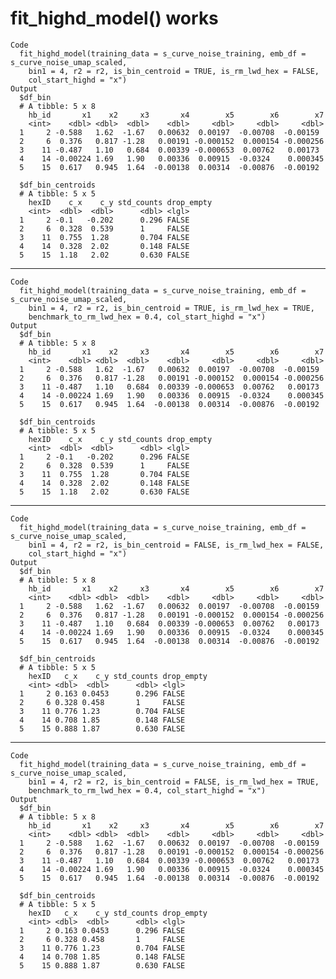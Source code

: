 # fit_highd_model() works

    Code
      fit_highd_model(training_data = s_curve_noise_training, emb_df = s_curve_noise_umap_scaled,
        bin1 = 4, r2 = r2, is_bin_centroid = TRUE, is_rm_lwd_hex = FALSE,
        col_start_highd = "x")
    Output
      $df_bin
      # A tibble: 5 x 8
        hb_id       x1    x2     x3       x4        x5        x6        x7
        <int>    <dbl> <dbl>  <dbl>    <dbl>     <dbl>     <dbl>     <dbl>
      1     2 -0.588   1.62  -1.67   0.00632  0.00197  -0.00708  -0.00159 
      2     6  0.376   0.817 -1.28   0.00191 -0.000152  0.000154 -0.000256
      3    11 -0.487   1.10   0.684  0.00339 -0.000653  0.00762   0.00173 
      4    14 -0.00224 1.69   1.90   0.00336  0.00915  -0.0324    0.000345
      5    15  0.617   0.945  1.64  -0.00138  0.00314  -0.00876  -0.00192 
      
      $df_bin_centroids
      # A tibble: 5 x 5
        hexID    c_x    c_y std_counts drop_empty
        <int>  <dbl>  <dbl>      <dbl> <lgl>     
      1     2 -0.1   -0.202      0.296 FALSE     
      2     6  0.328  0.539      1     FALSE     
      3    11  0.755  1.28       0.704 FALSE     
      4    14  0.328  2.02       0.148 FALSE     
      5    15  1.18   2.02       0.630 FALSE     
      

---

    Code
      fit_highd_model(training_data = s_curve_noise_training, emb_df = s_curve_noise_umap_scaled,
        bin1 = 4, r2 = r2, is_bin_centroid = TRUE, is_rm_lwd_hex = TRUE,
        benchmark_to_rm_lwd_hex = 0.4, col_start_highd = "x")
    Output
      $df_bin
      # A tibble: 5 x 8
        hb_id       x1    x2     x3       x4        x5        x6        x7
        <int>    <dbl> <dbl>  <dbl>    <dbl>     <dbl>     <dbl>     <dbl>
      1     2 -0.588   1.62  -1.67   0.00632  0.00197  -0.00708  -0.00159 
      2     6  0.376   0.817 -1.28   0.00191 -0.000152  0.000154 -0.000256
      3    11 -0.487   1.10   0.684  0.00339 -0.000653  0.00762   0.00173 
      4    14 -0.00224 1.69   1.90   0.00336  0.00915  -0.0324    0.000345
      5    15  0.617   0.945  1.64  -0.00138  0.00314  -0.00876  -0.00192 
      
      $df_bin_centroids
      # A tibble: 5 x 5
        hexID    c_x    c_y std_counts drop_empty
        <int>  <dbl>  <dbl>      <dbl> <lgl>     
      1     2 -0.1   -0.202      0.296 FALSE     
      2     6  0.328  0.539      1     FALSE     
      3    11  0.755  1.28       0.704 FALSE     
      4    14  0.328  2.02       0.148 FALSE     
      5    15  1.18   2.02       0.630 FALSE     
      

---

    Code
      fit_highd_model(training_data = s_curve_noise_training, emb_df = s_curve_noise_umap_scaled,
        bin1 = 4, r2 = r2, is_bin_centroid = FALSE, is_rm_lwd_hex = FALSE,
        col_start_highd = "x")
    Output
      $df_bin
      # A tibble: 5 x 8
        hb_id       x1    x2     x3       x4        x5        x6        x7
        <int>    <dbl> <dbl>  <dbl>    <dbl>     <dbl>     <dbl>     <dbl>
      1     2 -0.588   1.62  -1.67   0.00632  0.00197  -0.00708  -0.00159 
      2     6  0.376   0.817 -1.28   0.00191 -0.000152  0.000154 -0.000256
      3    11 -0.487   1.10   0.684  0.00339 -0.000653  0.00762   0.00173 
      4    14 -0.00224 1.69   1.90   0.00336  0.00915  -0.0324    0.000345
      5    15  0.617   0.945  1.64  -0.00138  0.00314  -0.00876  -0.00192 
      
      $df_bin_centroids
      # A tibble: 5 x 5
        hexID   c_x    c_y std_counts drop_empty
        <int> <dbl>  <dbl>      <dbl> <lgl>     
      1     2 0.163 0.0453      0.296 FALSE     
      2     6 0.328 0.458       1     FALSE     
      3    11 0.776 1.23        0.704 FALSE     
      4    14 0.708 1.85        0.148 FALSE     
      5    15 0.888 1.87        0.630 FALSE     
      

---

    Code
      fit_highd_model(training_data = s_curve_noise_training, emb_df = s_curve_noise_umap_scaled,
        bin1 = 4, r2 = r2, is_bin_centroid = FALSE, is_rm_lwd_hex = TRUE,
        benchmark_to_rm_lwd_hex = 0.4, col_start_highd = "x")
    Output
      $df_bin
      # A tibble: 5 x 8
        hb_id       x1    x2     x3       x4        x5        x6        x7
        <int>    <dbl> <dbl>  <dbl>    <dbl>     <dbl>     <dbl>     <dbl>
      1     2 -0.588   1.62  -1.67   0.00632  0.00197  -0.00708  -0.00159 
      2     6  0.376   0.817 -1.28   0.00191 -0.000152  0.000154 -0.000256
      3    11 -0.487   1.10   0.684  0.00339 -0.000653  0.00762   0.00173 
      4    14 -0.00224 1.69   1.90   0.00336  0.00915  -0.0324    0.000345
      5    15  0.617   0.945  1.64  -0.00138  0.00314  -0.00876  -0.00192 
      
      $df_bin_centroids
      # A tibble: 5 x 5
        hexID   c_x    c_y std_counts drop_empty
        <int> <dbl>  <dbl>      <dbl> <lgl>     
      1     2 0.163 0.0453      0.296 FALSE     
      2     6 0.328 0.458       1     FALSE     
      3    11 0.776 1.23        0.704 FALSE     
      4    14 0.708 1.85        0.148 FALSE     
      5    15 0.888 1.87        0.630 FALSE     
      

